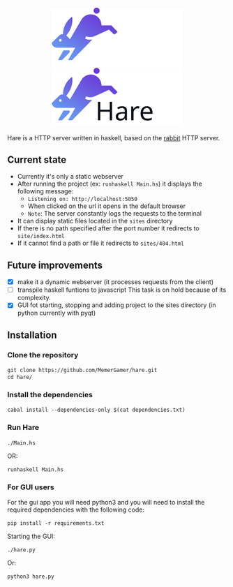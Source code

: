 <p align=center>
 <img src="./icons/Hare%20logo%20white.svg#gh-dark-mode-only" alt="Hare logo" style="width:300px;"/>
 <img src="icons/Hare%20logo%20black.svg#gh-light-mode-only" alt="Hare logo" style="width:300px;"/>
</p>

Hare is a HTTP server written in haskell, based on the [rabbit](https://github.com/MemerGamer/rabbit) HTTP server.

## Current state

- Currently it's only a static webserver
- After running the project (ex: `runhaskell Main.hs`) it displays the following message:
  - `Listening on: http://localhost:5050`
  - When clicked on the url it opens in the default browser
  - `Note`: The server constantly logs the requests to the terminal
- It can display static files located in the `sites` directory
- If there is no path specified after the port number it redirects to `site/index.html`
- If it cannot find a path or file it redirects to `sites/404.html`

## Future improvements

- [x] make it a dynamic webserver (it processes requests from the client)
- [ ] transpile haskell funtions to javascript
      This task is on hold because of its complexity.
- [x] GUI fot starting, stopping and adding project to the sites directory (in python currently with pyqt)

## Installation

### Clone the repository

```console
git clone https://github.com/MemerGamer/hare.git
cd hare/
```

### Install the dependencies

```console
cabal install --dependencies-only $(cat dependencies.txt)
```

### Run Hare

```console
./Main.hs
```

OR:

```console
runhaskell Main.hs
```

### For GUI users

For the gui app you will need python3 and you will need to install the required dependencies with the following code:

```console
pip install -r requirements.txt
```

Starting the GUI:

```console
./hare.py
```

Or:

```console
python3 hare.py
```

